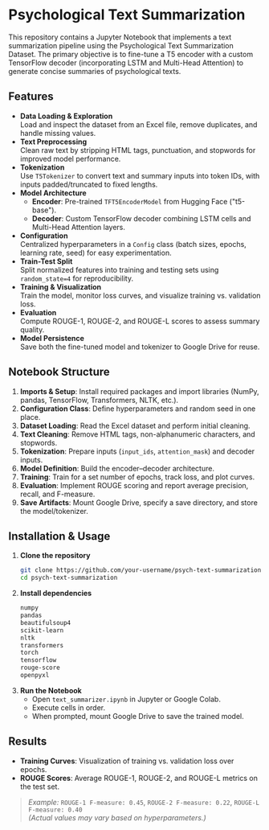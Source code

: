 # Psychological Text Summarization

This repository contains a Jupyter Notebook that implements a text summarization pipeline using the Psychological Text Summarization Dataset. The primary objective is to fine-tune a T5 encoder with a custom TensorFlow decoder (incorporating LSTM and Multi-Head Attention) to generate concise summaries of psychological texts.

##  Features

- **Data Loading & Exploration**  
  Load and inspect the dataset from an Excel file, remove duplicates, and handle missing values.
- **Text Preprocessing**  
  Clean raw text by stripping HTML tags, punctuation, and stopwords for improved model performance.
- **Tokenization**  
  Use `T5Tokenizer` to convert text and summary inputs into token IDs, with inputs padded/truncated to fixed lengths.
- **Model Architecture**  
  - **Encoder**: Pre-trained `TFT5EncoderModel` from Hugging Face ("t5-base").  
  - **Decoder**: Custom TensorFlow decoder combining LSTM cells and Multi-Head Attention layers.  
- **Configuration**  
  Centralized hyperparameters in a `Config` class (batch sizes, epochs, learning rate, seed) for easy experimentation.
- **Train-Test Split**  
  Split normalized features into training and testing sets using `random_state=4` for reproducibility.
- **Training & Visualization**  
  Train the model, monitor loss curves, and visualize training vs. validation loss.
- **Evaluation**  
  Compute ROUGE-1, ROUGE-2, and ROUGE-L scores to assess summary quality.
- **Model Persistence**  
  Save both the fine-tuned model and tokenizer to Google Drive for reuse.

##  Notebook Structure

1. **Imports & Setup**: Install required packages and import libraries (NumPy, pandas, TensorFlow, Transformers, NLTK, etc.).  
2. **Configuration Class**: Define hyperparameters and random seed in one place.  
3. **Dataset Loading**: Read the Excel dataset and perform initial cleaning.  
4. **Text Cleaning**: Remove HTML tags, non-alphanumeric characters, and stopwords.  
5. **Tokenization**: Prepare inputs (`input_ids`, `attention_mask`) and decoder inputs.  
6. **Model Definition**: Build the encoder–decoder architecture.  
7. **Training**: Train for a set number of epochs, track loss, and plot curves.  
8. **Evaluation**: Implement ROUGE scoring and report average precision, recall, and F-measure.  
9. **Save Artifacts**: Mount Google Drive, specify a save directory, and store the model/tokenizer.

##  Installation & Usage

1. **Clone the repository**  
   ```bash
   git clone https://github.com/your-username/psych-text-summarization.git
   cd psych-text-summarization
   ```
2. **Install dependencies**
    ```bash
    numpy
    pandas
    beautifulsoup4
    scikit-learn
    nltk
    transformers
    torch
    tensorflow
    rouge-score
    openpyxl   
    ```
4. **Run the Notebook**  
   - Open `text_summarizer.ipynb` in Jupyter or Google Colab.  
   - Execute cells in order.  
   - When prompted, mount Google Drive to save the trained model.

##  Results

- **Training Curves**: Visualization of training vs. validation loss over epochs.  
- **ROUGE Scores**: Average ROUGE-1, ROUGE-2, and ROUGE-L metrics on the test set.

> _Example:_ `ROUGE-1 F-measure: 0.45`, `ROUGE-2 F-measure: 0.22`, `ROUGE-L F-measure: 0.40`  
_(Actual values may vary based on hyperparameters.)_



